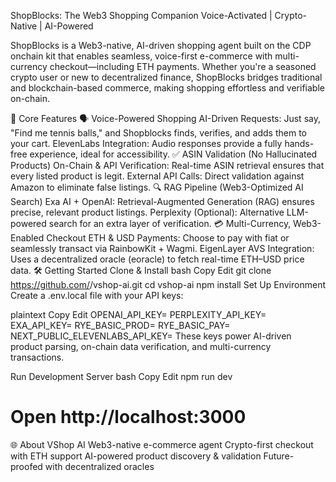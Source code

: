 ShopBlocks: The Web3 Shopping Companion
Voice-Activated | Crypto-Native | AI-Powered

ShopBlocks  is a Web3-native, AI-driven shopping agent built on the CDP onchain kit that enables seamless, voice-first e-commerce with multi-currency checkout—including ETH payments. Whether you're a seasoned crypto user or new to decentralized finance, ShopBlocks bridges traditional and blockchain-based commerce, making shopping effortless and verifiable on-chain.

🚀 Core Features
🗣️ Voice-Powered Shopping
AI-Driven Requests: Just say, "Find me tennis balls," and Shopblocks finds, verifies, and adds them to your cart.
ElevenLabs Integration: Audio responses provide a fully hands-free experience, ideal for accessibility.
✅ ASIN Validation (No Hallucinated Products)
On-Chain & API Verification: Real-time ASIN retrieval ensures that every listed product is legit.
External API Calls: Direct validation against Amazon to eliminate false listings.
🔍 RAG Pipeline (Web3-Optimized AI Search)
Exa AI + OpenAI: Retrieval-Augmented Generation (RAG) ensures precise, relevant product listings.
Perplexity (Optional): Alternative LLM-powered search for an extra layer of verification.
💳 Multi-Currency, Web3-Enabled Checkout
ETH & USD Payments: Choose to pay with fiat or seamlessly transact via RainbowKit + Wagmi.
EigenLayer AVS Integration: Uses a decentralized oracle (eoracle) to fetch real-time ETH–USD price data.
🛠 Getting Started
Clone & Install
bash
Copy
Edit
git clone https://github.com/<your-repo>/vshop-ai.git
cd vshop-ai
npm install
Set Up Environment
Create a .env.local file with your API keys:

plaintext
Copy
Edit
OPENAI_API_KEY=
PERPLEXITY_API_KEY=
EXA_API_KEY=
RYE_BASIC_PROD=
RYE_BASIC_PAY=
NEXT_PUBLIC_ELEVENLABS_API_KEY=
These keys power AI-driven product parsing, on-chain data verification, and multi-currency transactions.

Run Development Server
bash
Copy
Edit
npm run dev
# Open http://localhost:3000
🌐 About VShop AI
Web3-native e-commerce agent
Crypto-first checkout with ETH support
AI-powered product discovery & validation
Future-proofed with decentralized oracles
